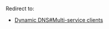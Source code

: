 Redirect to:

*   [Dynamic DNS#Multi-service clients](/index.php/Dynamic_DNS#Multi-service_clients "Dynamic DNS")
